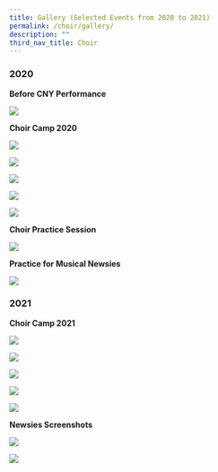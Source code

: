 ```yaml
---
title: Gallery (Selected Events from 2020 to 2021)
permalink: /choir/gallery/
description: ""
third_nav_title: Choir
---
```

### 2020

**Before CNY Performance**

![](/images/Before-CNY-Performance-2048x1079.jpg)

**Choir Camp 2020**

![](/images/Choir-Camp-2020-1-Federick.jpg)

![](/images/Choir-Camp-2020-2-Federick.jpg)

![](/images/Choir-Camp-2020-3-Federick.jpg)

![](/images/Choir-Camp-2020-4-2048x1245.jpg)

![](/images/Choir-Camp-2020-5-2048x1536.jpg)

**Choir Practice Session**

![](/images/Choir-practice-session.jpg)

**Practice for Musical Newsies**

![](/images/Practice-for-Musical-Winston-a-.jpg)

### 2021

**Choir Camp 2021**

![](/images/Choir-Camp-2021-briefing-1a.png)

![](/images/Choir-Camp-2021-Game-session-1a-a.png)

![](/images/Choir-Camp-2021-Game-session-2e.png)

![](/images/Choir-Camp-2021-Game-session-3a-a.png)

![](/images/Choir-Camp-2021-practice-session-b.png)

**Newsies Screenshots**

![](/images/Newsies-Screenshot-1a.png)

![](/images/Newsies-Screenshot-6a.png)
